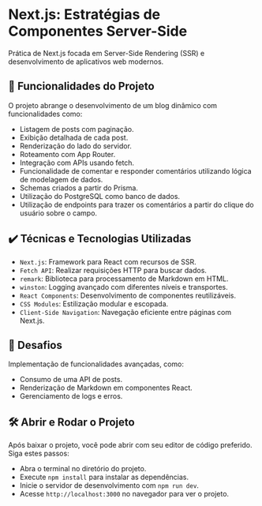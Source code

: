 # Next.js: Estratégias de Componentes Server-Side

Prática de Next.js focada em Server-Side Rendering (SSR) e desenvolvimento de aplicativos web modernos.

## 🔨 Funcionalidades do Projeto

O projeto abrange o desenvolvimento de um blog dinâmico com funcionalidades como:

- Listagem de posts com paginação.
- Exibição detalhada de cada post.
- Renderização do lado do servidor.
- Roteamento com App Router.
- Integração com APIs usando fetch.
- Funcionalidade de comentar e responder comentários utilizando lógica de modelagem de dados.
- Schemas criados a partir do Prisma.
- Utilização do PostgreSQL como banco de dados.
- Utilização de endpoints para trazer os comentários a partir do clique do usuário sobre o campo.

## ✔️ Técnicas e Tecnologias Utilizadas

- `Next.js`: Framework para React com recursos de SSR.
- `Fetch API`: Realizar requisições HTTP para buscar dados.
- `remark`: Biblioteca para processamento de Markdown em HTML.
- `winston`: Logging avançado com diferentes níveis e transportes.
- `React Components`: Desenvolvimento de componentes reutilizáveis.
- `CSS Modules`: Estilização modular e escopada.
- `Client-Side Navigation`: Navegação eficiente entre páginas com Next.js.

## 🎯 Desafios 

Implementação de funcionalidades avançadas, como:
- Consumo de uma API de posts.
- Renderização de Markdown em componentes React.
- Gerenciamento de logs e erros.

## 🛠️ Abrir e Rodar o Projeto

Após baixar o projeto, você pode abrir com seu editor de código preferido. Siga estes passos:

- Abra o terminal no diretório do projeto.
- Execute `npm install` para instalar as dependências.
- Inicie o servidor de desenvolvimento com `npm run dev`.
- Acesse `http://localhost:3000` no navegador para ver o projeto.
